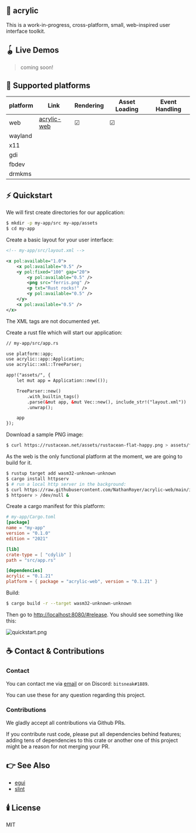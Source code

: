 ## 🎨 acrylic

This is a work-in-progress, cross-platform, small, web-inspired user interface toolkit.

## 🪀 Live Demos

> coming soon!

## 🧱 Supported platforms

| platform | Link | Rendering | Asset Loading | Event Handling |
|---|---|---|---|---|
| web | [acrylic-web](https://lib.rs/acrylic-web) | ☑ | ☑ |  |
| wayland |  |  |  |  |
| x11 |  |  |  |  |
| gdi |  |  |  |  |
| fbdev |  |  |  |  |
| drmkms |  |  |  |  |

## ⚡️ Quickstart

We will first create directories for our application:

```sh
$ mkdir -p my-app/src my-app/assets
$ cd my-app
```

Create a basic layout for your user interface:

```xml
<!-- my-app/src/layout.xml -->

<x pol:available="1.0">
	<x pol:available="0.5" />
	<y pol:fixed="100" gap="20">
		<y pol:available="0.5" />
		<png src="ferris.png" />
		<p txt="Rust rocks!" />
		<y pol:available="0.5" />
	</y>
	<x pol:available="0.5" />
</x>
```

The XML tags are not documented yet.

Create a rust file which will start our application:

```xml
// my-app/src/app.rs

use platform::app;
use acrylic::app::Application;
use acrylic::xml::TreeParser;

app!("assets/", {
	let mut app = Application::new(());

	TreeParser::new()
		.with_builtin_tags()
		.parse(&mut app, &mut Vec::new(), include_str!("layout.xml"))
		.unwrap();

	app
});

```

Download a sample PNG image:

```sh
$ curl https://rustacean.net/assets/rustacean-flat-happy.png > assets/ferris.png
```

As the web is the only functional platform at the moment, we are going to build for it.

```sh
$ rustup target add wasm32-unknown-unknown
$ cargo install httpserv
$ # run a local http server in the background:
$ curl https://raw.githubusercontent.com/NathanRoyer/acrylic-web/main/index.html > index.html
$ httpserv > /dev/null &
```

Create a cargo manifest for this platform:

```toml
# my-app/Cargo.toml
[package]
name = "my-app"
version = "0.1.0"
edition = "2021"

[lib]
crate-type = [ "cdylib" ]
path = "src/app.rs"

[dependencies]
acrylic = "0.1.21"
platform = { package = "acrylic-web", version = "0.1.21" }
```

Build:

```sh
$ cargo build -r --target wasm32-unknown-unknown
```

Then go to [http://localhost:8080/#release](http://localhost:8080/#release). You should see something like this:

![quickstart.png](https://docs.rs/crate/acrylic/0.1.21/source/quickstart.png)

## ☕ Contact & Contributions

### Contact

You can contact me via [email](mailto:nathan.royer.pro@gmail.com)
or on Discord: `bitsneak#1889`.

You can use these for any question regarding this project.

### Contributions

We gladly accept all contributions via Github PRs.

If you contribute rust code, please put all dependencies
behind features; adding tens of dependencies to this crate
or another one of this project might be a reason for not
merging your PR.

## 👉 See Also

* [egui](https://lib.rs/egui)
* [slint](https://lib.rs/slint)

## 🕯️ License

MIT
